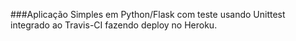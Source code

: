 ###Aplicação Simples em  Python/Flask com teste usando Unittest integrado ao Travis-CI fazendo deploy no Heroku.